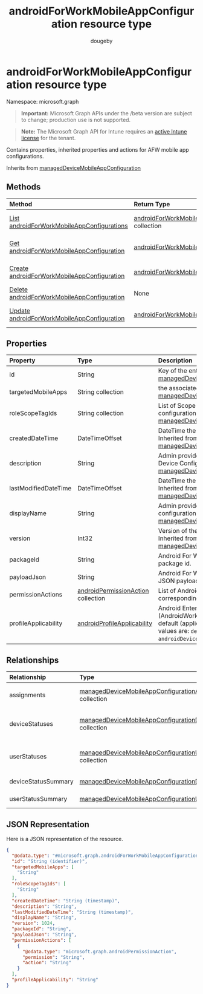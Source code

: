 ﻿---
title: "androidForWorkMobileAppConfiguration resource type"
description: "Contains properties, inherited properties and actions for AFW mobile app configurations."
author: "dougeby"
localization_priority: Normal
ms.prod: "intune"
doc_type: resourcePageType
---

# androidForWorkMobileAppConfiguration resource type

Namespace: microsoft.graph

> **Important:** Microsoft Graph APIs under the /beta version are subject to change; production use is not supported.

> **Note:** The Microsoft Graph API for Intune requires an [active Intune license](https://go.microsoft.com/fwlink/?linkid=839381) for the tenant.

Contains properties, inherited properties and actions for AFW mobile app configurations.

Inherits from [managedDeviceMobileAppConfiguration](../resources/intune-apps-manageddevicemobileappconfiguration.md)

## Methods

| Method                                                                                                           | Return Type                                                                                                         | Description                                                                                                                                                |
| :--------------------------------------------------------------------------------------------------------------- | :------------------------------------------------------------------------------------------------------------------ | :--------------------------------------------------------------------------------------------------------------------------------------------------------- |
| [List androidForWorkMobileAppConfigurations](../api/intune-apps-androidforworkmobileappconfiguration-list.md)    | [androidForWorkMobileAppConfiguration](../resources/intune-apps-androidforworkmobileappconfiguration.md) collection | List properties and relationships of the [androidForWorkMobileAppConfiguration](../resources/intune-apps-androidforworkmobileappconfiguration.md) objects. |
| [Get androidForWorkMobileAppConfiguration](../api/intune-apps-androidforworkmobileappconfiguration-get.md)       | [androidForWorkMobileAppConfiguration](../resources/intune-apps-androidforworkmobileappconfiguration.md)            | Read properties and relationships of the [androidForWorkMobileAppConfiguration](../resources/intune-apps-androidforworkmobileappconfiguration.md) object.  |
| [Create androidForWorkMobileAppConfiguration](../api/intune-apps-androidforworkmobileappconfiguration-create.md) | [androidForWorkMobileAppConfiguration](../resources/intune-apps-androidforworkmobileappconfiguration.md)            | Create a new [androidForWorkMobileAppConfiguration](../resources/intune-apps-androidforworkmobileappconfiguration.md) object.                              |
| [Delete androidForWorkMobileAppConfiguration](../api/intune-apps-androidforworkmobileappconfiguration-delete.md) | None                                                                                                                | Deletes a [androidForWorkMobileAppConfiguration](../resources/intune-apps-androidforworkmobileappconfiguration.md).                                        |
| [Update androidForWorkMobileAppConfiguration](../api/intune-apps-androidforworkmobileappconfiguration-update.md) | [androidForWorkMobileAppConfiguration](../resources/intune-apps-androidforworkmobileappconfiguration.md)            | Update the properties of a [androidForWorkMobileAppConfiguration](../resources/intune-apps-androidforworkmobileappconfiguration.md) object.                |

## Properties

| Property             | Type                                                                                      | Description                                                                                                                                                                           |
| :------------------- | :---------------------------------------------------------------------------------------- | :------------------------------------------------------------------------------------------------------------------------------------------------------------------------------------ |
| id                   | String                                                                                    | Key of the entity. Inherited from [managedDeviceMobileAppConfiguration](../resources/intune-apps-manageddevicemobileappconfiguration.md)                                              |
| targetedMobileApps   | String collection                                                                         | the associated app. Inherited from [managedDeviceMobileAppConfiguration](../resources/intune-apps-manageddevicemobileappconfiguration.md)                                             |
| roleScopeTagIds      | String collection                                                                         | List of Scope Tags for this App configuration entity. Inherited from [managedDeviceMobileAppConfiguration](../resources/intune-apps-manageddevicemobileappconfiguration.md)           |
| createdDateTime      | DateTimeOffset                                                                            | DateTime the object was created. Inherited from [managedDeviceMobileAppConfiguration](../resources/intune-apps-manageddevicemobileappconfiguration.md)                                |
| description          | String                                                                                    | Admin provided description of the Device Configuration. Inherited from [managedDeviceMobileAppConfiguration](../resources/intune-apps-manageddevicemobileappconfiguration.md)         |
| lastModifiedDateTime | DateTimeOffset                                                                            | DateTime the object was last modified. Inherited from [managedDeviceMobileAppConfiguration](../resources/intune-apps-manageddevicemobileappconfiguration.md)                          |
| displayName          | String                                                                                    | Admin provided name of the device configuration. Inherited from [managedDeviceMobileAppConfiguration](../resources/intune-apps-manageddevicemobileappconfiguration.md)                |
| version              | Int32                                                                                     | Version of the device configuration. Inherited from [managedDeviceMobileAppConfiguration](../resources/intune-apps-manageddevicemobileappconfiguration.md)                            |
| packageId            | String                                                                                    | Android For Work app configuration package id.                                                                                                                                        |
| payloadJson          | String                                                                                    | Android For Work app configuration JSON payload.                                                                                                                                      |
| permissionActions    | [androidPermissionAction](../resources/intune-apps-androidpermissionaction.md) collection | List of Android app permissions and corresponding permission actions.                                                                                                                 |
| profileApplicability | [androidProfileApplicability](../resources/intune-apps-androidprofileapplicability.md)    | Android Enterprise profile applicability (AndroidWorkProfile, DeviceOwner, or default (applies to both)). Possible values are: `default`, `androidWorkProfile`, `androidDeviceOwner`. |

## Relationships

| Relationship        | Type                                                                                                                                      | Description                                                                                                                                                                    |
| :------------------ | :---------------------------------------------------------------------------------------------------------------------------------------- | :----------------------------------------------------------------------------------------------------------------------------------------------------------------------------- |
| assignments         | [managedDeviceMobileAppConfigurationAssignment](../resources/intune-apps-manageddevicemobileappconfigurationassignment.md) collection     | The list of group assignemenets for app configration. Inherited from [managedDeviceMobileAppConfiguration](../resources/intune-apps-manageddevicemobileappconfiguration.md)    |
| deviceStatuses      | [managedDeviceMobileAppConfigurationDeviceStatus](../resources/intune-apps-manageddevicemobileappconfigurationdevicestatus.md) collection | List of ManagedDeviceMobileAppConfigurationDeviceStatus. Inherited from [managedDeviceMobileAppConfiguration](../resources/intune-apps-manageddevicemobileappconfiguration.md) |
| userStatuses        | [managedDeviceMobileAppConfigurationUserStatus](../resources/intune-apps-manageddevicemobileappconfigurationuserstatus.md) collection     | List of ManagedDeviceMobileAppConfigurationUserStatus. Inherited from [managedDeviceMobileAppConfiguration](../resources/intune-apps-manageddevicemobileappconfiguration.md)   |
| deviceStatusSummary | [managedDeviceMobileAppConfigurationDeviceSummary](../resources/intune-apps-manageddevicemobileappconfigurationdevicesummary.md)          | App configuration device status summary. Inherited from [managedDeviceMobileAppConfiguration](../resources/intune-apps-manageddevicemobileappconfiguration.md)                 |
| userStatusSummary   | [managedDeviceMobileAppConfigurationUserSummary](../resources/intune-apps-manageddevicemobileappconfigurationusersummary.md)              | App configuration user status summary. Inherited from [managedDeviceMobileAppConfiguration](../resources/intune-apps-manageddevicemobileappconfiguration.md)                   |

## JSON Representation

Here is a JSON representation of the resource.

<!-- {
  "blockType": "resource",
  "keyProperty": "id",
  "@odata.type": "microsoft.graph.androidForWorkMobileAppConfiguration"
}
-->

```json
{
  "@odata.type": "#microsoft.graph.androidForWorkMobileAppConfiguration",
  "id": "String (identifier)",
  "targetedMobileApps": [
    "String"
  ],
  "roleScopeTagIds": [
    "String"
  ],
  "createdDateTime": "String (timestamp)",
  "description": "String",
  "lastModifiedDateTime": "String (timestamp)",
  "displayName": "String",
  "version": 1024,
  "packageId": "String",
  "payloadJson": "String",
  "permissionActions": [
    {
      "@odata.type": "microsoft.graph.androidPermissionAction",
      "permission": "String",
      "action": "String"
    }
  ],
  "profileApplicability": "String"
}
```
